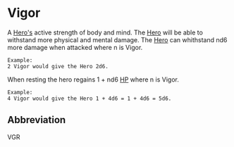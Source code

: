 # Vigor

A [Hero's](Definitions/Hero) active strength of body and mind. The [Hero](Definitions/Hero) will be able to withstand more physical and mental damage. The [Hero](Definitions/Hero) can whithstand nd6 more damage when attacked where n is Vigor.

```
Example:
2 Vigor would give the Hero 2d6.
```

When resting the hero regains 1 + nd6 [HP](Definitions/Stats/Health) where n is Vigor.

```
Example:
4 Vigor would give the Hero 1 + 4d6 = 1 + 4d6 = 5d6.
```

## Abbreviation

VGR

